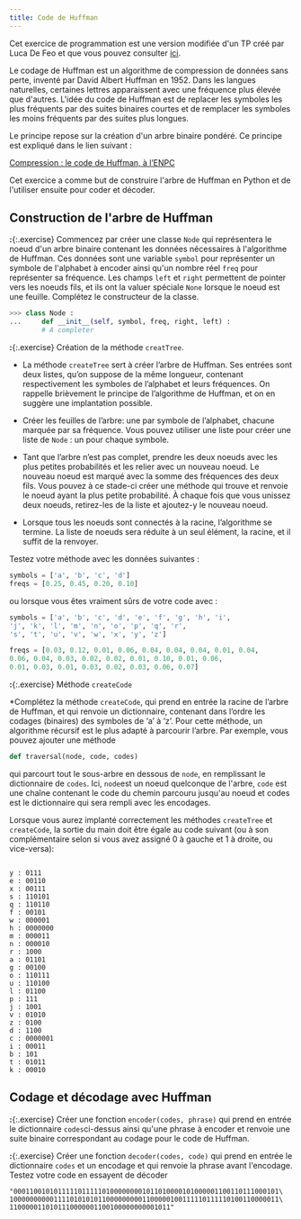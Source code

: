 ```yaml
---
title: Code de Huffman
---
```


Cet exercice de programmation est une version modifiée d'un TP créé par Luca De Feo et que vous pouvez consulter [ici](http://defeo.lu/in420/Construction%20du%20code%20de%20Huffman).  

Le codage de Huffman est un algorithme de compression de données sans perte, inventé par David Albert Huffman en 1952. Dans les langues naturelles, certaines lettres apparaissent avec une fréquence plus élevée que d'autres. L'idée du code de Huffman est de replacer les symboles les plus fréquents par des suites binaires courtes et de remplacer les symboles les moins fréquents par des suites plus longues.

Le principe repose sur la création d'un arbre binaire pondéré. Ce principe est expliqué dans le lien suivant :


[Compression : le code de Huffman, à l’ENPC](http://cermics.enpc.fr/polys/oap/node49.html)


Cet exercice a comme but de construire l'arbre de Huffman en Python et de l'utiliser ensuite pour coder et décoder.

## Construction de l'arbre de Huffman

**:**{:.exercise} Commencez par créer une classe `Node` qui représentera le noeud d'un arbre binaire contenant les données nécessaires à l'algorithme de Huffman. Ces données sont une variable `symbol` pour représenter un symbole de l'alphabet à encoder ainsi qu'un nombre réel `freq` pour représenter sa fréquence. Les champs `left` et `right` permettent de pointer vers les noeuds fils, et ils ont la valuer spéciale `None` lorsque le noeud est une feuille. Complétez le constructeur de la classe.

~~~python
>>> class Node :
...     def __init__(self, symbol, freq, right, left) :
        # A completer
~~~

**:**{:.exercise} Création de la méthode `creatTree`.

* La méthode `createTree` sert à créer l’arbre de Huffman. Ses entrées sont deux listes, qu’on suppose de la même longueur, contenant respectivement les symboles de l’alphabet et leurs fréquences. On rappelle brièvement le principe de l’algorithme de Huffman, et on en suggère une implantation possible.

* Créer les feuilles de l’arbre: une par symbole de l’alphabet, chacune marquée par sa fréquence. Vous pouvez utiliser une liste pour créer une liste de `Node` : un pour chaque symbole.

* Tant que l’arbre n’est pas complet, prendre les deux noeuds avec les plus petites probabilités et les relier avec un nouveau noeud. Le nouveau noeud est marqué avec la somme des fréquences des deux fils. Vous pouvez à ce stade-ci créer une méthode qui trouve et renvoie le noeud ayant la plus petite probabilité. À chaque fois que vous unissez deux noeuds, retirez-les de la liste et ajoutez-y le nouveau noeud.

* Lorsque tous les noeuds sont connectés à la racine, l’algorithme se termine. La liste de noeuds sera réduite à un seul élément, la racine, et il suffit de la renvoyer.

Testez votre méthode avec les données suivantes :

~~~python
symbols = ['a', 'b', 'c', 'd']
freqs = [0.25, 0.45, 0.20, 0.10]
~~~

ou lorsque vous êtes vraiment sûrs de votre code avec :

~~~python
symbols = ['a', 'b', 'c', 'd', 'e', 'f', 'g', 'h', 'i',
'j', 'k', 'l', 'm', 'n', 'o', 'p', 'q', 'r',
's', 't', 'u', 'v', 'w', 'x', 'y', 'z']

freqs = [0.03, 0.12, 0.01, 0.06, 0.04, 0.04, 0.04, 0.01, 0.04,
0.06, 0.04, 0.03, 0.02, 0.02, 0.01, 0.10, 0.01, 0.06,
0.01, 0.03, 0.01, 0.03, 0.02, 0.03, 0.06, 0.07]
~~~

**:**{:.exercise} Méthode `createCode`

*Complétez la méthode `createCode`, qui prend en entrée la racine de l’arbre de Huffman, et qui renvoie un dictionnaire, contenant dans l’ordre les codages (binaires) des symboles de ‘a’ à ‘z’. Pour cette méthode, un algorithme récursif est le plus adapté à parcourir l’arbre. Par exemple, vous pouvez ajouter une méthode

~~~python
def traversal(node, code, codes)
~~~
qui parcourt tout le sous-arbre en dessous de `node`, en remplissant le dictionnaire de `codes`. Ici, `node`est un noeud quelconque de l'arbre, `code` est une chaîne contenant le code du chemin parcouru jusqu'au noeud et codes est le dictionnaire qui sera rempli avec les encodages.

Lorsque vous aurez implanté correctement les méthodes `createTree` et `createCode`, la sortie du main doit être égale au code suivant (ou à son complémentaire selon si vous avez assigné 0 à gauche et 1 à droite, ou vice-versa):

~~~

y : 0111
e : 00110
x : 00111
s : 110101
q : 110110
f : 00101
w : 000001
h : 0000000
m : 000011
n : 000010
r : 1000
a : 01101
g : 00100
o : 110111
u : 110100
l : 01100
p : 111
j : 1001
v : 01010
z : 0100
d : 1100
c : 0000001
i : 00011
b : 101
t : 01011
k : 00010
~~~

## Codage et décodage avec Huffman

**:**{:.exercise} Créer une fonction `encoder(codes, phrase)` qui prend en entrée le dictionnaire `codes`ci-dessus ainsi qu'une phrase à encoder et renvoie une suite binaire correspondant au codage pour le code de Huffman.

**:**{:.exercise} Créer une fonction `decoder(codes, code)` qui prend en entrée le dictionnaire `codes` et un encodage et qui renvoie la phrase avant l'encodage. Testez votre code en essayent de décoder 

~~~
"000110010101111101111101000000001011010000101000001100110111000101\
1000000000011110101010110000000001100000100111110111110100110000011\
1100000110101110000001100100000000001011"
~~~
